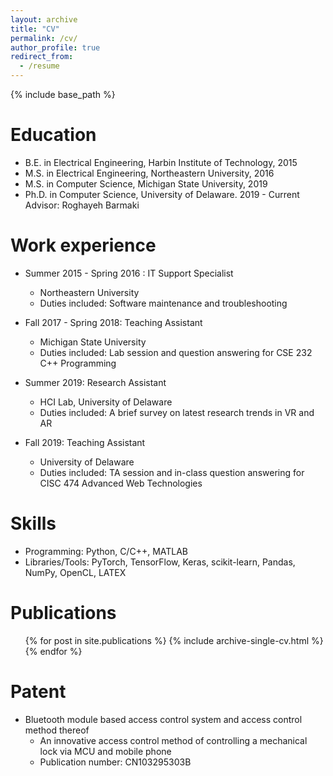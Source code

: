```yaml
---
layout: archive
title: "CV"
permalink: /cv/
author_profile: true
redirect_from:
  - /resume
---
```


{% include base_path %}

Education
======
* B.E. in Electrical Engineering, Harbin Institute of Technology, 2015
* M.S. in Electrical Engineering, Northeastern University, 2016
* M.S. in Computer Science, Michigan State University, 2019
* Ph.D. in Computer Science, University of Delaware. 2019 - Current <br/>
  Advisor: Roghayeh Barmaki

Work experience
======
* Summer 2015 - Spring 2016 : IT Support Specialist
  * Northeastern University
  * Duties included: Software maintenance and troubleshooting

* Fall 2017 - Spring 2018: Teaching Assistant
  * Michigan State University
  * Duties included: Lab session and question answering for CSE 232 C++ Programming
  
* Summer 2019: Research Assistant
  * HCI Lab, University of Delaware
  * Duties included: A brief survey on latest research trends in VR and AR

* Fall 2019: Teaching Assistant
  * University of Delaware
  * Duties included: TA session and in-class question answering for CISC 474 Advanced Web Technologies

  
Skills
======
* Programming: Python, C/C++, MATLAB
* Libraries/Tools: PyTorch, TensorFlow, Keras, scikit-learn, Pandas, NumPy, OpenCL, LATEX

Publications
======
  <ul>{% for post in site.publications %}
    {% include archive-single-cv.html %}
  {% endfor %}</ul>

**Patent**
======
* Bluetooth module based access control system and access control method thereof
  * An innovative access control method of controlling a mechanical lock via MCU and mobile phone 
  * Publication number: CN103295303B 

<!--  
Talks
======
  <ul>{% for post in site.talks %}
    {% include archive-single-talk-cv.html %}
  {% endfor %}</ul>

Teaching
======
  <ul>{% for post in site.teaching %}
    {% include archive-single-cv.html %}
  {% endfor %}</ul>

Service and leadership
======
* Currently signed in to 43 different slack teams
-->

